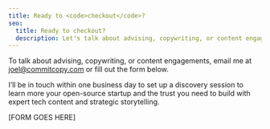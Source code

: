 ```yaml
---
title: Ready to <code>checkout</code>?
seo:
  title: Ready to checkout?
  description: Let's talk about advising, copywriting, or content engagements targeting the technical audiences of open-source startup.
---
```


To talk about advising, copywriting, or content engagements, email me at joel@commitcopy.com or fill out the form below.

I’ll be in touch within one business day to set up a discovery session to learn more your open-source startup and the trust you need to build with expert tech content and strategic storytelling.

[FORM GOES HERE]
